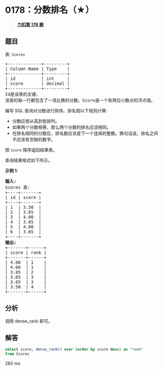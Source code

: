 # 0178：分数排名（★）



> <u>**[力扣第 178 题](https://leetcode.cn/problems/rank-scores/)**</u>

## 题目

<p>表: <code>Scores</code></p>

<pre>
+-------------+---------+
| Column Name | Type    |
+-------------+---------+
| id          | int     |
| score       | decimal |
+-------------+---------+
Id是该表的主键。
该表的每一行都包含了一场比赛的分数。Score是一个有两位小数点的浮点值。
</pre>



<p>编写 SQL 查询对分数进行排序。排名按以下规则计算:</p>

<ul>
<li>分数应按从高到低排列。</li>
<li>如果两个分数相等，那么两个分数的排名应该相同。</li>
<li>在排名相同的分数后，排名数应该是下一个连续的整数。换句话说，排名之间不应该有空缺的数字。</li>
</ul>

<p>按 <code>score</code> 降序返回结果表。</p>

<p>查询结果格式如下所示。</p>



<p><strong>示例 1:</strong></p>

<pre>
<strong>输入:</strong>
Scores 表:
+----+-------+
| id | score |
+----+-------+
| 1  | 3.50  |
| 2  | 3.65  |
| 3  | 4.00  |
| 4  | 3.85  |
| 5  | 4.00  |
| 6  | 3.65  |
+----+-------+
<strong>输出:</strong>
+-------+------+
| score | rank |
+-------+------+
| 4.00  | 1    |
| 4.00  | 1    |
| 3.85  | 2    |
| 3.65  | 3    |
| 3.65  | 3    |
| 3.50  | 4    |
+-------+------+</pre>


## 分析

调用 dense_rank 即可。
 
## 解答

```sql
select score, dense_rank() over (order by score desc) as "rank" 
from Scores
```
280 ms

